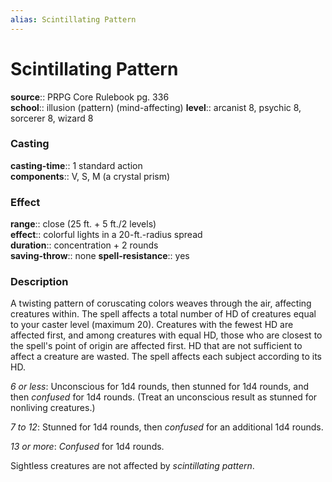 ```yaml
---
alias: Scintillating Pattern
---
```


# Scintillating Pattern 

**source**:: PRPG Core Rulebook pg. 336  
**school**:: illusion (pattern) (mind-affecting)
**level**:: arcanist 8, psychic 8, sorcerer 8, wizard 8

### Casting 

**casting-time**:: 1 standard action  
**components**:: V, S, M (a crystal prism)

### Effect 

**range**:: close (25 ft. + 5 ft./2 levels)  
**effect**:: colorful lights in a 20-ft.-radius spread  
**duration**:: concentration + 2 rounds  
**saving-throw**:: none
**spell-resistance**:: yes

### Description 

A twisting pattern of coruscating colors weaves through the air, affecting creatures within. The spell affects a total number of HD of creatures equal to your caster level (maximum 20). Creatures with the fewest HD are affected first, and among creatures with equal HD, those who are closest to the spell's point of origin are affected first. HD that are not sufficient to affect a creature are wasted. The spell affects each subject according to its HD.  
  
*6 or less*: Unconscious for 1d4 rounds, then stunned for 1d4 rounds, and then *confused* for 1d4 rounds. (Treat an unconscious result as stunned for nonliving creatures.)  
  
*7 to 12*: Stunned for 1d4 rounds, then *confused* for an additional 1d4 rounds.  
  
*13 or more*: *Confused* for 1d4 rounds.  
  
Sightless creatures are not affected by *scintillating pattern*.
